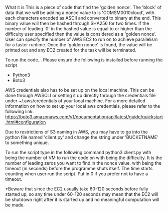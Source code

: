 What it is
This is a piece of code that find the 'golden nonce'. The 'block' of data that we will be adding a nonce value to is 'COMSM0010cloud', with each characters encoded as ASCII and converted to binary at the end. This binary value will then be hashed through SHA256 for two times. If the number of leading '0' in the hashed value is equal to or higher than the difficulty user specified then the value is considered as a 'golden nonce'.
User can specify the number of AWS EC2 to run on to achieve parallelism for a faster runtime. Once the 'golden nonce' is found, the value will be printed out and any EC2 created for the task will be terminated. 

To run the code...
Please ensure the following is installed before running the script
- Python3
- Boto3

AWS credentials also has to be set up on the local machine. This can be done through AWSCLI or setting it up directly through the credentials file under ~/.aws/credentials of your local machine.
For a more detailed information on how to set up your local aws credentials, please refer to the following link:
https://boto3.amazonaws.com/v1/documentation/api/latest/guide/quickstart.html#configuration 

Due to restrictions of S3 naming in AWS, you may have to go into the python file named 'client.py' and change the string under 'BUCKETNAME' to something unique.

To run the script type in the following command
python3 client.py <N> <D> <T>
with <N> being the number of VM to run the code on
with <D> being the difficulty. It is the number of leading zeros you want to find in the nonce value.
with <T> being the timeout (in seconds) before the programme shuts itself. The time starts counting when user run the script. Put in 0 if you prefer not to have a timeout.

*Beware that since the EC2 usually take 60-120 seconds before fully started up, so any time under 60-120 seconds may mean that the EC2 will be shutdown right after it is started up and no meaningful computation will be made.



